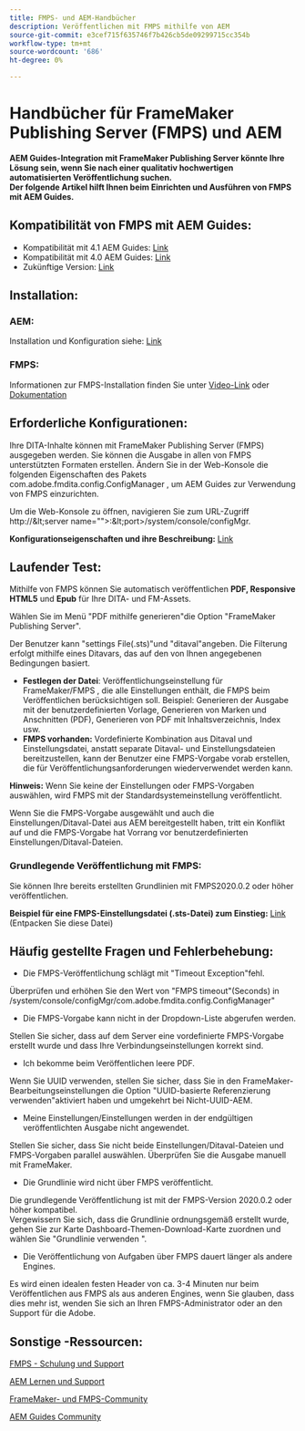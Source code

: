 ```yaml
---
title: FMPS- und AEM-Handbücher
description: Veröffentlichen mit FMPS mithilfe von AEM
source-git-commit: e3cef715f635746f7b426cb5de09299715cc354b
workflow-type: tm+mt
source-wordcount: '686'
ht-degree: 0%

---
```



# Handbücher für FrameMaker Publishing Server (FMPS) und AEM

**AEM Guides-Integration mit FrameMaker Publishing Server könnte Ihre Lösung sein, wenn Sie nach einer qualitativ hochwertigen automatisierten Veröffentlichung suchen.\
Der folgende Artikel hilft Ihnen beim Einrichten und Ausführen von FMPS mit AEM Guides.**

## Kompatibilität von FMPS mit AEM Guides:

- Kompatibilität mit 4.1 AEM Guides: [Link](https://experienceleague.adobe.com/docs/experience-manager-guides-learn/tutorials/release-info/release-notes/on-prem-release-notes/release-notes-4.1.html?lang=en/#compatibility-matrix)
- Kompatibilität mit 4.0 AEM Guides: [Link](https://helpx.adobe.com/xml-documentation-for-experience-manager/release-note/release-notes-xml-documentation-solution-4-0.html/#Compatibility%20matrix)
- Zukünftige Version: [Link](https://experienceleague.adobe.com/docs/experience-manager-guides-learn/tutorials/release-info/latest-release-info.html?lang=en)

## Installation:

### AEM:

Installation und Konfiguration siehe: [Link](https://helpx.adobe.com/content/dam/help/en/xml-documentation-solution/4-1-2/Adobe-Experience-Manager-Guides_Installation-Configuration-Guide_EN.pdf)

### FMPS:

Informationen zur FMPS-Installation finden Sie unter [Video-Link](https://www.youtube.com/watch?v=2deelyM5VA8&amp;t) oder [Dokumentation](https://help.adobe.com/en_US/framemaker/server/index.html#t=fmps-user-guide%2Finstall_config_fmps.html%23install_config_fmps&amp;rhtocid=_2)

## Erforderliche Konfigurationen:

Ihre DITA-Inhalte können mit FrameMaker Publishing Server (FMPS) ausgegeben werden. Sie können die Ausgabe in allen von FMPS unterstützten Formaten erstellen. Ändern Sie in der Web-Konsole die folgenden Eigenschaften des Pakets com.adobe.fmdita.config.ConfigManager , um AEM Guides zur Verwendung von FMPS einzurichten.

Um die Web-Konsole zu öffnen, navigieren Sie zum URL-Zugriff http://\&lt;server name=&quot;&quot;>:\&lt;port>/system/console/configMgr.

**Konfigurationseigenschaften und ihre Beschreibung:** [Link](https://helpx.adobe.com/content/dam/help/en/xml-documentation-solution/4-1-2/Adobe-Experience-Manager-Guides_Installation-Configuration-Guide_EN.pdf#page=89)

## Laufender Test:

Mithilfe von FMPS können Sie automatisch veröffentlichen **PDF, Responsive HTML5** und **Epub** für Ihre DITA- und FM-Assets.

Wählen Sie im Menü &quot;PDF mithilfe generieren&quot;die Option &quot;FrameMaker Publishing Server&quot;.

Der Benutzer kann &quot;settings File(.sts)&quot;und &quot;ditaval&quot;angeben. Die Filterung erfolgt mithilfe eines Ditavars, das auf den von Ihnen angegebenen Bedingungen basiert.

- **Festlegen der Datei**: Veröffentlichungseinstellung für FrameMaker/FMPS , die alle Einstellungen enthält, die FMPS beim Veröffentlichen berücksichtigen soll. Beispiel: Generieren der Ausgabe mit der benutzerdefinierten Vorlage, Generieren von Marken und Anschnitten (PDF), Generieren von PDF mit Inhaltsverzeichnis, Index usw.
- **FMPS vorhanden:** Vordefinierte Kombination aus Ditaval und Einstellungsdatei, anstatt separate Ditaval- und Einstellungsdateien bereitzustellen, kann der Benutzer eine FMPS-Vorgabe vorab erstellen, die für Veröffentlichungsanforderungen wiederverwendet werden kann.

**Hinweis:** Wenn Sie keine der Einstellungen oder FMPS-Vorgaben auswählen, wird FMPS mit der Standardsystemeinstellung veröffentlicht.

Wenn Sie die FMPS-Vorgabe ausgewählt und auch die Einstellungen/Ditaval-Datei aus AEM bereitgestellt haben, tritt ein Konflikt auf und die FMPS-Vorgabe hat Vorrang vor benutzerdefinierten Einstellungen/Ditaval-Dateien.

### Grundlegende Veröffentlichung mit FMPS:

Sie können Ihre bereits erstellten Grundlinien mit FMPS2020.0.2 oder höher veröffentlichen.

**Beispiel für eine FMPS-Einstellungsdatei (.sts-Datei) zum Einstieg:** [Link](https://acrobat.adobe.com/link/track?uri=urn:aaid:scds:US:ef750752-7a7e-4e51-923e-6b7d9861ed54) (Entpacken Sie diese Datei)

## Häufig gestellte Fragen und Fehlerbehebung:

- Die FMPS-Veröffentlichung schlägt mit &quot;Timeout Exception&quot;fehl.

Überprüfen und erhöhen Sie den Wert von &quot;FMPS timeout&quot;(Seconds) in /system/console/configMgr/com.adobe.fmdita.config.ConfigManager&quot;

- Die FMPS-Vorgabe kann nicht in der Dropdown-Liste abgerufen werden.

Stellen Sie sicher, dass auf dem Server eine vordefinierte FMPS-Vorgabe erstellt wurde und dass Ihre Verbindungseinstellungen korrekt sind.

- Ich bekomme beim Veröffentlichen leere PDF.

Wenn Sie UUID verwenden, stellen Sie sicher, dass Sie in den FrameMaker-Bearbeitungseinstellungen die Option &quot;UUID-basierte Referenzierung verwenden&quot;aktiviert haben und umgekehrt bei Nicht-UUID-AEM.

- Meine Einstellungen/Einstellungen werden in der endgültigen veröffentlichten Ausgabe nicht angewendet.

Stellen Sie sicher, dass Sie nicht beide Einstellungen/Ditaval-Dateien und FMPS-Vorgaben parallel auswählen. Überprüfen Sie die Ausgabe manuell mit FrameMaker.

- Die Grundlinie wird nicht über FMPS veröffentlicht.

Die grundlegende Veröffentlichung ist mit der FMPS-Version 2020.0.2 oder höher kompatibel.\
Vergewissern Sie sich, dass die Grundlinie ordnungsgemäß erstellt wurde, gehen Sie zur Karte Dashboard-Themen-Download-Karte zuordnen und wählen Sie &quot;Grundlinie verwenden &quot;.

- Die Veröffentlichung von Aufgaben über FMPS dauert länger als andere Engines.

Es wird einen idealen festen Header von ca. 3-4 Minuten nur beim Veröffentlichen aus FMPS als aus anderen Engines, wenn Sie glauben, dass dies mehr ist, wenden Sie sich an Ihren FMPS-Administrator oder an den Support für die Adobe.

## Sonstige -Ressourcen:

[FMPS - Schulung und Support](https://helpx.adobe.com/support/framemaker-publishing-server.html)

[AEM Lernen und Support](https://helpx.adobe.com/in/support/xml-documentation-for-experience-manager.html)

[FrameMaker- und FMPS-Community](https://community.adobe.com/t5/framemaker/ct-p/ct-framemaker?page=1&amp;sort=latest_replies&amp;lang=all&amp;tabid=all)

[AEM Guides Community](https://experienceleaguecommunities.adobe.com/t5/experience-manager-guides/ct-p/aem-xml-documentation)
